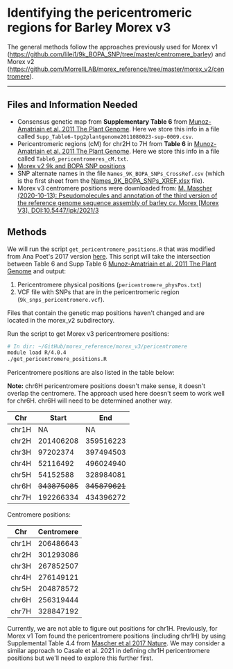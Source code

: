 # Identifying the pericentromeric regions for Barley Morex v3

The general methods follow the approaches previously used for Morex v1 (https://github.com/lilei1/9k_BOPA_SNP/tree/master/centromere_barley) and Morex v2 (https://github.com/MorrellLAB/morex_reference/tree/master/morex_v2/centromere).


---

## Files and Information Needed

- Consensus genetic map from **Supplementary Table 6** from [Munoz-Amatriain et al. 2011 The Plant Genome](https://doi.org/10.3835/plantgenome2011.08.0023). Here we store this info in a file called `Supp_Table6-tpg2plantgenome2011080023-sup-0009.csv`.
- Pericentromeric regions (cM) for chr2H to 7H from **Table 6** in [Munoz-Amatriain et al. 2011 The Plant Genome](https://doi.org/10.3835/plantgenome2011.08.0023). Here we store this info in a file called `Table6_pericentromeres_cM.txt`.
- [Morex v2 9k and BOPA SNP positions](https://github.com/MorrellLAB/morex_reference/blob/master/morex_v2/50k_9k_BOPA_SNP/9k_morex_v2_idt90.vcf)
- SNP alternate names in the file `Names_9K_BOPA_SNPs_CrossRef.csv` (which is the first sheet from the [Names_9K_BOPA_SNPs_XREF.xlsx](https://github.com/lilei1/9k_BOPA_SNP/blob/master/centromere_barley/Names_9K_BOPA_SNPs_XREF.xlsx) file).
- Morex v3 centromere positions were downloaded from: [M. Mascher (2020-10-13): Pseudomolecules and annotation of the third version of the reference genome sequence assembly of barley cv. Morex [Morex V3]. DOI:10.5447/ipk/2021/3](https://doi.ipk-gatersleben.de/DOI/b2f47dfb-47ff-4114-89ae-bad8dcc515a1/7eb2707b-d447-425c-be7a-fe3f1fae67cb/2)

## Methods

We will run the script `get_pericentromere_positions.R` that was modified from Ana Poet's 2017 version [here](https://github.com/lilei1/9k_BOPA_SNP/blob/master/script/PositionCentromeres.R). This script will take the intersection between Table 6 and Supp Table 6 [Munoz-Amatriain et al. 2011 The Plant Genome](https://doi.org/10.3835/plantgenome2011.08.0023) and output:

1. Pericentromere physical positions (`pericentromere_physPos.txt`)
2. VCF file with SNPs that are in the pericentromeric region (`9k_snps_pericentromere.vcf`).

Files that contain the genetic map positions haven't changed and are located in the morex_v2 subdirectory.

Run the script to get Morex v3 pericentromere positions:

```bash
# In dir: ~/GitHub/morex_reference/morex_v3/pericentromere
module load R/4.0.4
./get_pericentromere_positions.R
```

Pericentromere positions are also listed in the table below:

**Note:** chr6H pericentromere positions doesn't make sense, it doesn't overlap the centromere. The approach used here doesn't seem to work well for chr6H. chr6H will need to be determined another way.

| Chr | Start | End |
| --- | ----- | --- |
| chr1H | NA | NA |
| chr2H | 201406208 | 359516223 |
| chr3H | 97202374 | 397494503 |
| chr4H | 52116492 | 496024940 |
| chr5H | 54152588 | 328984081 |
| chr6H | ~~343875085~~ | ~~345879621~~ |
| chr7H | 192266334 | 434396272 |

Centromere positions:

| Chr | Centromere |
| --- | ---------- |
| chr1H | 206486643 |
| chr2H | 301293086 |
| chr3H | 267852507 |
| chr4H | 276149121 |
| chr5H | 204878572 |
| chr6H | 256319444 |
| chr7H | 328847192 |

Currently, we are not able to figure out positions for chr1H. Previously, for Morex v1 Tom found the pericentromere positions (including chr1H) by using Supplemental Table 4.4 from [Mascher et al 2017 Nature](https://www.nature.com/articles/nature22043). We may consider a similar approach to Casale et al. 2021 in defining chr1H pericentromere positions but we'll need to explore this further first.
